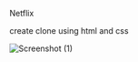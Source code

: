 Netflix

create clone using html and css 


![Screenshot (1)](https://github.com/user-attachments/assets/7f53c855-fb0b-47d1-8b8f-7f659f1e9e5d)
